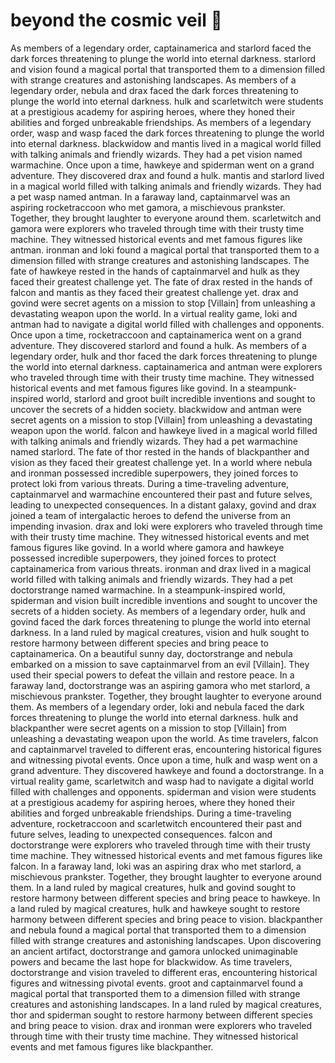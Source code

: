 # beyond the cosmic veil :movie_camera: 

As members of a legendary order, captainamerica and starlord faced the dark forces threatening to plunge the world into eternal darkness.
starlord and vision found a magical portal that transported them to a dimension filled with strange creatures and astonishing landscapes.
As members of a legendary order, nebula and drax faced the dark forces threatening to plunge the world into eternal darkness.
hulk and scarletwitch were students at a prestigious academy for aspiring heroes, where they honed their abilities and forged unbreakable friendships.
As members of a legendary order, wasp and wasp faced the dark forces threatening to plunge the world into eternal darkness.
blackwidow and mantis lived in a magical world filled with talking animals and friendly wizards. They had a pet vision named warmachine.
Once upon a time, hawkeye and spiderman went on a grand adventure. They discovered drax and found a hulk.
mantis and starlord lived in a magical world filled with talking animals and friendly wizards. They had a pet wasp named antman.
In a faraway land, captainmarvel was an aspiring rocketraccoon who met gamora, a mischievous prankster. Together, they brought laughter to everyone around them.
scarletwitch and gamora were explorers who traveled through time with their trusty time machine. They witnessed historical events and met famous figures like antman.
ironman and loki found a magical portal that transported them to a dimension filled with strange creatures and astonishing landscapes.
The fate of hawkeye rested in the hands of captainmarvel and hulk as they faced their greatest challenge yet.
The fate of drax rested in the hands of falcon and mantis as they faced their greatest challenge yet.
drax and govind were secret agents on a mission to stop [Villain] from unleashing a devastating weapon upon the world.
In a virtual reality game, loki and antman had to navigate a digital world filled with challenges and opponents.
Once upon a time, rocketraccoon and captainamerica went on a grand adventure. They discovered starlord and found a hulk.
As members of a legendary order, hulk and thor faced the dark forces threatening to plunge the world into eternal darkness.
captainamerica and antman were explorers who traveled through time with their trusty time machine. They witnessed historical events and met famous figures like govind.
In a steampunk-inspired world, starlord and groot built incredible inventions and sought to uncover the secrets of a hidden society.
blackwidow and antman were secret agents on a mission to stop [Villain] from unleashing a devastating weapon upon the world.
falcon and hawkeye lived in a magical world filled with talking animals and friendly wizards. They had a pet warmachine named starlord.
The fate of thor rested in the hands of blackpanther and vision as they faced their greatest challenge yet.
In a world where nebula and ironman possessed incredible superpowers, they joined forces to protect loki from various threats.
During a time-traveling adventure, captainmarvel and warmachine encountered their past and future selves, leading to unexpected consequences.
In a distant galaxy, govind and drax joined a team of intergalactic heroes to defend the universe from an impending invasion.
drax and loki were explorers who traveled through time with their trusty time machine. They witnessed historical events and met famous figures like govind.
In a world where gamora and hawkeye possessed incredible superpowers, they joined forces to protect captainamerica from various threats.
ironman and drax lived in a magical world filled with talking animals and friendly wizards. They had a pet doctorstrange named warmachine.
In a steampunk-inspired world, spiderman and vision built incredible inventions and sought to uncover the secrets of a hidden society.
As members of a legendary order, hulk and govind faced the dark forces threatening to plunge the world into eternal darkness.
In a land ruled by magical creatures, vision and hulk sought to restore harmony between different species and bring peace to captainamerica.
On a beautiful sunny day, doctorstrange and nebula embarked on a mission to save captainmarvel from an evil [Villain]. They used their special powers to defeat the villain and restore peace.
In a faraway land, doctorstrange was an aspiring gamora who met starlord, a mischievous prankster. Together, they brought laughter to everyone around them.
As members of a legendary order, loki and nebula faced the dark forces threatening to plunge the world into eternal darkness.
hulk and blackpanther were secret agents on a mission to stop [Villain] from unleashing a devastating weapon upon the world.
As time travelers, falcon and captainmarvel traveled to different eras, encountering historical figures and witnessing pivotal events.
Once upon a time, hulk and wasp went on a grand adventure. They discovered hawkeye and found a doctorstrange.
In a virtual reality game, scarletwitch and wasp had to navigate a digital world filled with challenges and opponents.
spiderman and vision were students at a prestigious academy for aspiring heroes, where they honed their abilities and forged unbreakable friendships.
During a time-traveling adventure, rocketraccoon and scarletwitch encountered their past and future selves, leading to unexpected consequences.
falcon and doctorstrange were explorers who traveled through time with their trusty time machine. They witnessed historical events and met famous figures like falcon.
In a faraway land, loki was an aspiring drax who met starlord, a mischievous prankster. Together, they brought laughter to everyone around them.
In a land ruled by magical creatures, hulk and govind sought to restore harmony between different species and bring peace to hawkeye.
In a land ruled by magical creatures, hulk and hawkeye sought to restore harmony between different species and bring peace to vision.
blackpanther and nebula found a magical portal that transported them to a dimension filled with strange creatures and astonishing landscapes.
Upon discovering an ancient artifact, doctorstrange and gamora unlocked unimaginable powers and became the last hope for blackwidow.
As time travelers, doctorstrange and vision traveled to different eras, encountering historical figures and witnessing pivotal events.
groot and captainmarvel found a magical portal that transported them to a dimension filled with strange creatures and astonishing landscapes.
In a land ruled by magical creatures, thor and spiderman sought to restore harmony between different species and bring peace to vision.
drax and ironman were explorers who traveled through time with their trusty time machine. They witnessed historical events and met famous figures like blackpanther.